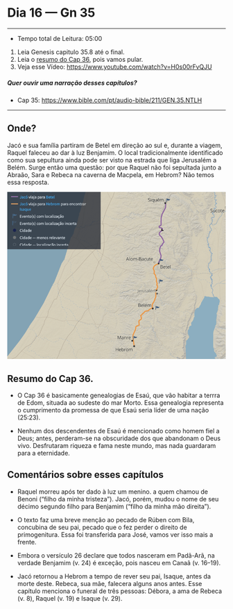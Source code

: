# Dia 16 — Gn 35

--- 

- Tempo total de Leitura: 05:00

1. Leia Genesis capitulo 35.8 até o final.
2. Leia o [resumo do Cap 36](#resumo-do-cap-36), pois vamos pular.
3. Veja esse Vídeo: https://www.youtube.com/watch?v=H0s00rFvQJU

##### Quer ouvir uma narração desses capítulos?

- Cap 35: https://www.bible.com/pt/audio-bible/211/GEN.35.NTLH

---

## Onde?

Jacó e sua família partiram de Betel em direção ao sul e, durante a viagem, Raquel faleceu ao dar à luz Benjamim. O local tradicionalmente identificado como sua sepultura ainda pode ser visto na estrada que liga Jerusalém a Belém. Surge então uma questão: por que Raquel não foi sepultada junto a Abraão, Sara e Rebeca na caverna de Macpela, em Hebrom? Não temos essa resposta.

![img_1.png](../images/img_24.png)

## Resumo do Cap 36.

- O Cap 36 é basicamente genealogias de Esaú, que vão habitar a terrra de Edom, situada ao sudeste do mar Morto. Essa genealogia representa o cumprimento da promessa de que Esaú seria líder de uma nação (25:23).

- Nenhum dos descendentes de Esaú é mencionado como homem fiel a Deus; antes, perderam-se na obscuridade dos que abandonam o Deus vivo. Desfrutaram riqueza e fama neste mundo, mas nada  guardaram  para a eternidade.

## Comentários sobre esses capítulos

- Raquel morreu após ter dado à luz um menino. a quem chamou de Benoni (“filho da minha tristeza”). Jacó, porém, mudou o nome de seu décimo segundo filho para Benjamim (“filho da minha mão direita”).

- O texto faz uma breve menção ao pecado de Rúben com Bila, concubina de seu pai, pecado que o fez perder o direito de primogenitura. Essa foi transferida para José, vamos ver isso mais a frente.

- Embora o versículo 26 declare que todos nasceram em Padã-Arã, na verdade Benjamim (v. 24) é exceção, pois nasceu em Canaã (v. 16–19).

- Jacó retornou a Hebrom a tempo de rever seu pai, Isaque, antes da morte deste. Rebeca, sua mãe, falecera alguns anos antes. Esse capítulo menciona o funeral de três pessoas: Débora, a ama de Rebeca (v. 8), Raquel (v. 19) e Isaque (v. 29).




